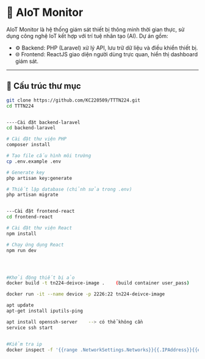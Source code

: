 # 🚀 AIoT Monitor

AIoT Monitor là hệ thống giám sát thiết bị thông minh thời gian thực, sử dụng công nghệ IoT kết hợp với trí tuệ nhân tạo (AI). Dự án gồm:

- ⚙️ Backend: PHP (Laravel) xử lý API, lưu trữ dữ liệu và điều khiển thiết bị.
- 🌐 Frontend: ReactJS giao diện người dùng trực quan, hiển thị dashboard giám sát.

---

## 📁 Cấu trúc thư mục

```bash
git clone https://github.com/KC220509/TTTN224.git
cd TTTN224


----Cài đặt backend-laravel
cd backend-laravel

# Cài đặt thư viện PHP
composer install

# Tạo file cấu hình môi trường
cp .env.example .env

# Generate key
php artisan key:generate

# Thiết lập database (chỉnh sửa trong .env)
php artisan migrate


---Cài đặt frontend-react
cd frontend-react

# Cài đặt thư viện React
npm install

# Chạy ứng dụng React
npm run dev




#Khởi động thiết bị ảo
docker build -t tn224-deivce-image .    (build container user_pass)

docker run -it --name device -p 2226:22 tn224-deivce-image

apt update
apt-get install iputils-ping

apt install openssh-server    --> có thể không cần
service ssh start


#Kiểm tra ip
docker inspect -f '{{range .NetworkSettings.Networks}}{{.IPAddress}}{{end}}'  tên device